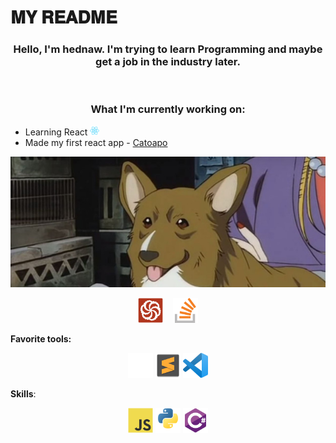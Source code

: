 # 𝐌𝐘 𝐑𝐄𝐀𝐃𝐌𝐄

<h3 align="center"> Hello, I'm hednaw. I'm trying to learn Programming and maybe get a job in the industry later.</h3>
 <br>
<h3 align="center"> What I'm currently working on:</h3>

- Learning React <img src="img/react-original.svg" width="15">
- Made my first react app - [Catoapo](https://hednaw.github.io/Catoapo)

<p align="center"><kbd><img src="img/ein_be_cute.jpg"></img></kbd></p>

<p align="center" >
<a href="https://www.codewars.com/users/hednaw">
<img src="img/codewars-original.svg" alt="codewars" width="40" height="40" /></a>&nbsp;&nbsp;&nbsp;
<a href="https://stackoverflow.com/users/15529003/hednaw">
<img src="img/stackoverflow-original.svg" alt="stackoverflow" width="40" height="40"/></a></p>

**Favorite tools:** <p align="center"> <img src="img/github-original.svg" alt="github" width="40" height="40"/> <img src="img/sublimetext-original.svg" alt="sublime text" width="40" height="40"/> <img src="img/visual-studio-code-original.svg" width="40"> </p>

**Skills**: <p align="center"> <img src="img/javascript-original.svg" alt="javascript" width="40" height="40"/> <img src="img/python-original.svg" alt="python" width="40" height="40"/> <img src="img/csharp-original.svg" alt="C#" width="40" height="40"/></p>

